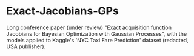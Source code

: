 # Exact-Jacobians-GPs
Long conference paper (under review) "Exact acquisition function Jacobians for Bayesian Optimization with Gaussian Processes", with the models applied to Kaggle's 'NYC Taxi Fare Prediction' dataset (redacted, USA publisher).
